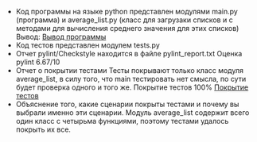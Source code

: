 - Код программы на языке python представлен модулями main.py (программа) и average_list.py (класс для загрузаки списков и с методами для вычисления среднего значения для этих списков)
  Вывод:
  [Вывод программы](https://github.com/LeonDeTur/Unit_tests_final/blob/main/Вывод%20программы.png)
- Код тестов представлен модулем tests.py
- Отчет pylint/Checkstyle находится в файле pylint_report.txt
  Оценка pylint 6.67/10
- Отчет о покрытии тестами
  Тесты покрывают только класс модуля average_list, в силу того, что main тестировать нет смысла, по сути будет проверка одного и того же.
  Покрытие тестов 100%
  [Покрытие тестов](https://github.com/LeonDeTur/Unit_tests_final/blob/main/Покрытие%20тестами.png)
- Объяснение того, какие сценарии покрыты тестами и почему вы выбрали именно эти сценарии.
  Модуль average_list содержит всего один класс с четырьма функциями, поэтому тестами удалось покрыть их все.

